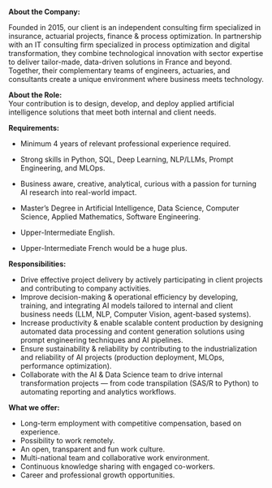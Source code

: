 **About the Company:**

Founded in 2015, our client is an independent consulting firm specialized in
insurance, actuarial projects, finance & process optimization. In partnership
with an IT consulting firm specialized in process optimization and digital
transformation, they combine technological innovation with sector expertise to
deliver tailor-made, data-driven solutions in France and beyond. Together,
their complementary teams of engineers, actuaries, and consultants create a
unique environment where business meets technology.

**About the Role:**  
Your contribution is to design, develop, and deploy applied artificial
intelligence solutions that meet both internal and client needs.

**Requirements:**

  * Minimum 4 years of relevant professional experience required.
  * Strong skills in Python, SQL, Deep Learning, NLP/LLMs, Prompt Engineering, and MLOps.
  * Business aware, creative, analytical, curious with a passion for turning AI research into real-world impact.
  * Master’s Degree in Artificial Intelligence, Data Science, Computer Science, Applied Mathematics, Software Engineering.

  * Upper-Intermediate English.
  * Upper-Intermediate French would be a huge plus.

**Responsibilities:**

  * Drive effective project delivery by actively participating in client projects and contributing to company activities.
  * Improve decision-making & operational efficiency by developing, training, and integrating AI models tailored to internal and client business needs (LLM, NLP, Computer Vision, agent-based systems).
  * Increase productivity & enable scalable content production by designing automated data processing and content generation solutions using prompt engineering techniques and AI pipelines.
  * Ensure sustainability & reliability by contributing to the industrialization and reliability of AI projects (production deployment, MLOps, performance optimization).
  * Collaborate with the AI & Data Science team to drive internal transformation projects — from code transpilation (SAS/R to Python) to automating reporting and analytics workflows.

**What we offer:**

  * Long-term employment with competitive compensation, based on experience.
  * Possibility to work remotely.
  * An open, transparent and fun work culture.
  * Multi-national team and collaborative work environment.
  * Continuous knowledge sharing with engaged co-workers.
  * Career and professional growth opportunities.
